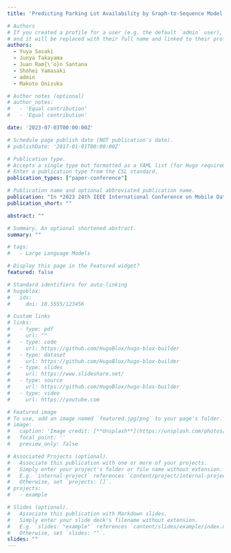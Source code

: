 ```yaml
---
title: 'Predicting Parking Lot Availability by Graph-to-Sequence Model: A Case Study with SmartSantander'

# Authors
# If you created a profile for a user (e.g. the default `admin` user), write the username (folder name) here
# and it will be replaced with their full name and linked to their profile.
authors:
  - Yuya Sasaki
  - Junya Takayama
  - Juan Ram{\'o}n Santana
  - Shohei Yamasaki
  - admin
  - Makoto Onizuka

# Author notes (optional)
# author_notes:
#   - 'Equal contribution'
#   - 'Equal contribution'

date: '2023-07-03T00:00:00Z'

# Schedule page publish date (NOT publication's date).
# publishDate: '2017-01-01T00:00:00Z'

# Publication type.
# Accepts a single type but formatted as a YAML list (for Hugo requirements).
# Enter a publication type from the CSL standard.
publication_types: ["paper-conference"]

# Publication name and optional abbreviated publication name.
publication: "In *2023 24th IEEE International Conference on Mobile Data Management (MDM)* pp. 73-80. IEEE, 2023."
publication_short: ""

abstract: ""

# Summary. An optional shortened abstract.
summary: ""

# tags:
#   - Large Language Models

# Display this page in the Featured widget?
featured: false

# Standard identifiers for auto-linking
# hugoblox:
#   ids:
#     doi: 10.5555/123456

# Custom links
# links:
#   - type: pdf
#     url: ""
#   - type: code
#     url: https://github.com/HugoBlox/hugo-blox-builder
#   - type: dataset
#     url: https://github.com/HugoBlox/hugo-blox-builder
#   - type: slides
#     url: https://www.slideshare.net/
#   - type: source
#     url: https://github.com/HugoBlox/hugo-blox-builder
#   - type: video
#     url: https://youtube.com

# Featured image
# To use, add an image named `featured.jpg/png` to your page's folder.
# image:
#   caption: 'Image credit: [**Unsplash**](https://unsplash.com/photos/pLCdAaMFLTE)'
#   focal_point: ''
#   preview_only: false

# Associated Projects (optional).
#   Associate this publication with one or more of your projects.
#   Simply enter your project's folder or file name without extension.
#   E.g. `internal-project` references `content/project/internal-project/index.md`.
#   Otherwise, set `projects: []`.
# projects:
#   - example

# Slides (optional).
#   Associate this publication with Markdown slides.
#   Simply enter your slide deck's filename without extension.
#   E.g. `slides: "example"` references `content/slides/example/index.md`.
#   Otherwise, set `slides: ""`.
slides: ""
---
```

